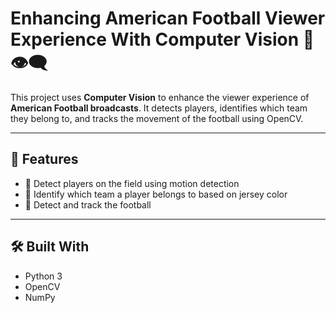 # Enhancing American Football Viewer Experience With Computer Vision 🏈👁️‍🗨️

This project uses **Computer Vision** to enhance the viewer experience of **American Football broadcasts**. It detects players, identifies which team they belong to, and tracks the movement of the football using OpenCV.

---

## 📌 Features

- 🧍 Detect players on the field using motion detection
- 🎽 Identify which team a player belongs to based on jersey color
- 🏈 Detect and track the football

---

## 🛠 Built With

- Python 3
- OpenCV
- NumPy